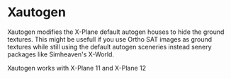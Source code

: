 
# Xautogen

Xautogen modifies the X-Plane default autogen houses to hide the ground textures. This might be usefull if you use Ortho SAT images as ground textures while still using the default autogen sceneries instead senery packages like Simheaven's X-World.

Xautogen works with X-Plane 11 and X-Plane 12






